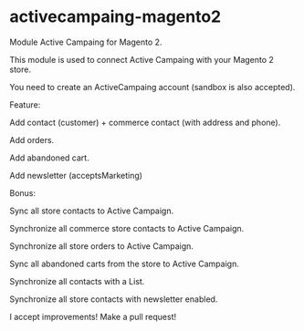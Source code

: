 # activecampaing-magento2
Module Active Campaing for Magento 2.

This module is used to connect Active Campaing with your Magento 2 store.

You need to create an ActiveCampaing account (sandbox is also accepted).

Feature:

Add contact (customer) + commerce contact (with address and phone).

Add orders.

Add abandoned cart.

Add newsletter (acceptsMarketing)

Bonus:

Sync all store contacts to Active Campaign.

Synchronize all commerce store contacts to Active Campaign.

Synchronize all store orders to Active Campaign.

Sync all abandoned carts from the store to Active Campaign.

Synchronize all contacts with a List.

Synchronize all store contacts with newsletter enabled.

I accept improvements! Make a pull request!
